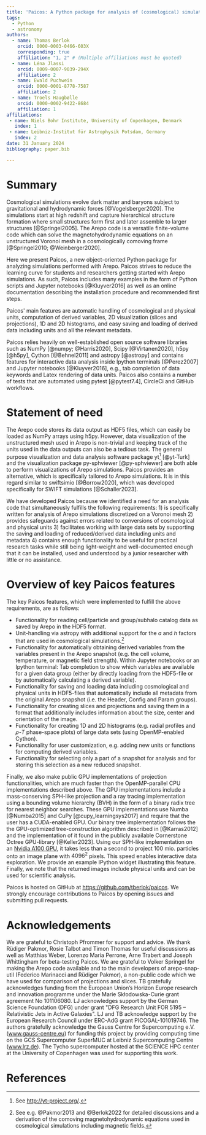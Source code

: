 ```yaml
---
title: 'Paicos: A Python package for analysis of (cosmological) simulations performed with Arepo'
tags:
  - Python
  - astronomy
authors:
  - name: Thomas Berlok
    orcid: 0000-0003-0466-603X
    corresponding: true
    affiliation: "1, 2" # (Multiple affiliations must be quoted)
  - name: Léna Jlassi
    orcid: 0009-0007-9039-294X
    affiliation: 2
  - name: Ewald Puchwein
    orcid: 0000-0001-8778-7587
    affiliation: 2
  - name: Troels Haugbølle
    orcid: 0000-0002-9422-8684
    affiliation: 1
affiliations:
 - name: Niels Bohr Institute, University of Copenhagen, Denmark
   index: 1
 - name: Leibniz-Institut für Astrophysik Potsdam, Germany
   index: 2
date: 31 January 2024
bibliography: paper.bib

---
```


# Summary

Cosmological simulations evolve dark matter and baryons subject to
gravitational and hydrodynamic forces [@Vogelsberger2020]. The simulations
start at high redshift and capture hierarchical structure formation where
small structures form first and later assemble to larger structures
[@Springel2005]. The Arepo code is a versatile finite-volume code which can
solve the magnetohydrodynamic equations on an unstructured Voronoi mesh in a
cosmologically comoving frame [@Springel2010; @Weinberger2020].

Here we present Paicos, a new object-oriented Python package for analyzing
simulations performed with Arepo. Paicos strives to reduce the learning curve
for students and researchers getting started with Arepo simulations. As such,
Paicos includes many examples in the form of Python scripts and Jupyter
notebooks [@Kluyver2016] as well as an online documentation describing
the installation procedure and recommended first steps.

Paicos' main features are automatic handling of cosmological
and physical units, computation of
derived variables, 2D visualization (slices and projections),
1D and 2D histograms, and easy
saving and loading of derived data including units and all the relevant
metadata.

Paicos relies heavily on well-established open source software libraries such
as NumPy [@numpy; @Harris2020], Scipy [@Virtanen2020], h5py [@h5py], Cython
[@Behnel2011] and astropy [@astropy] and contains features for interactive
data analysis inside Ipython terminals [@Perez2007] and Jupyter notebooks
[@Kluyver2016], e.g., tab completion of data keywords and Latex rendering of
data units. Paicos also contains a number of tests that are automated using
pytest [@pytest7.4], CircleCi and GitHub workflows.

# Statement of need

The Arepo code stores its data output as HDF5 files, which can easily be loaded
as NumPy arrays using h5py. However, data visualization of the unstructured mesh
used in Arepo is non-trivial and keeping track of the units used in the data
outputs can also be a tedious task. The general purpose visualization and data analysis
software package yt[^yt] [@yt-Turk] and the visualization
package py-sphviewer [@py-sphviewer] are both able to perform visualizations
of Arepo simulations. Paicos provides an alternative, which is
specifically tailored to Arepo simulations.
It is in this regard
similar to swiftsimio [@Borrow2020], which was developed specifically
for SWIFT simulations [@Schaller2023].

We have developed Paicos because we identified a need for an analysis code
that simultaneously fulfills the following requirements: 1) is specifically
written for analysis of Arepo simulations discretized on a Voronoi mesh 2)
provides safeguards against errors related to conversions of cosmological and
physical units 3) facilitates working with large data sets by supporting the
saving and loading of reduced/derived data including
units and metadata
4) contains enough functionality to be useful for
practical research tasks while still being light-weight and well-documented
enough that it can be installed, used and understood by a junior
researcher with little or no assistance.

# Overview of key Paicos features

The key Paicos features, which were implemented to fulfill the above
requirements, are as follows:

- Functionality for reading cell/particle and group/subhalo
  catalog data as saved by Arepo in the HDF5 format.
- Unit-handling via astropy with additional support for the $a$ and $h$
  factors that are used in cosmological simulations.[^comoving]
- Functionality for automatically obtaining derived variables from the
  variables present in the Arepo snapshot (e.g. the cell volume, temperature,
  or magnetic field strength).
  Within Jupyter notebooks or an
  Ipython terminal: Tab completion to show which variables are available for
  a given data group (either by directly loading from the HDF5-file or by
  automatically calculating a derived variable).
- Functionality for saving and loading data including cosmological and
  physical units in HDF5-files that automatically include all metadata from
  the original Arepo snapshot (i.e. the Header, Config and Param groups).
- Functionality for creating slices and projections and saving them in a
  format that additionally includes information about the size, center and
  orientation of the image.
- Functionality for creating 1D and 2D histograms (e.g. radial profiles and
  $\rho$-$T$ phase-space plots) of large data sets (using OpenMP-enabled
  Cython).
- Functionality for user customization, e.g. adding new units or functions for
  computing derived variables.
- Functionality for selecting only a part of a snapshot for analysis and for
  storing this selection as a new reduced snapshot.

Finally, we also make public GPU implementations of projection
functionalities, which are much faster than the OpenMP-parallel CPU
implementations described above.
The GPU implementations include a mass-conserving SPH-like projection and a
ray tracing implementation using a bounding volume hierarchy (BVH) in the
form of a binary radix tree for nearest neighbor searches. These GPU implementations use
Numba [@Numba2015] and CuPy [@cupy_learningsys2017] and require that the user
has a CUDA-enabled GPU. Our binary tree implementation follows the
the GPU-optimized tree-construction algorithm described in [@Karras2012] and
the implementation of it found in the publicly available Cornerstone
Octree GPU-library [@Keller2023]. Using our SPH-like
implementation on an [Nvidia A100 GPU](https://www.nvidia.com/en-us/data-center/a100/),
it takes less than a second to project 100 mio. particles onto an image plane with
$4096^2$ pixels. This
speed enables interactive data exploration. We provide an example IPython
widget illustrating this feature. Finally, we note that the returned images
include physical units and can be used for scientific analysis.

Paicos is hosted on GitHub at https://github.com/tberlok/paicos. We strongly
encourage contributions to Paicos by opening issues and submitting pull requests.

[^yt]: See http://yt-project.org/.

[^comoving]: See e.g. @Pakmor2013 and @Berlok2022 for detailed discussions and
a derivation of the comoving magnetohydrodynamic equations used in
cosmological simulations including magnetic fields.


# Acknowledgements

We are grateful to Christoph Pfrommer for support and advice. We thank Rüdiger
Pakmor, Rosie Talbot and Timon Thomas for useful discussions as well as
Matthias Weber, Lorenzo Maria Perrone, Arne Trabert and Joseph Whittingham
for beta-testing Paicos. We are grateful to Volker Springel for making the
Arepo code available and to the main developers of arepo-snap-util
(Federico Marinacci and Rüdiger Pakmor), a non-public code which we have used
for comparison of projections and slices. TB gratefully acknowledges funding
from the European Union’s Horizon Europe research and innovation programme
under the Marie Skłodowska-Curie grant agreement No 101106080. LJ acknowledges
support by the German Science Foundation (DFG) under grant "DFG Research Unit FOR
5195 – Relativistic Jets in Active Galaxies".
LJ and TB acknowledge support by the European Research Council under ERC-AdG grant
PICOGAL-101019746. The authors gratefully acknowledge the Gauss Centre for
Supercomputing e.V. (www.gauss-centre.eu) for funding this project by
providing computing time on the GCS Supercomputer SuperMUC at Leibniz
Supercomputing Centre (www.lrz.de). The Tycho supercomputer hosted at the
SCIENCE HPC center at the University of Copenhagen was used for supporting
this work.

# References